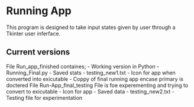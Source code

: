 # Running App 
This program is designed to take input states given by user through a Tkinter user inferface.


## Current versions
File Run_app_finished containes;
	- Working version in Python - Running_Final.py
	- Saved stats - testing_new1.txt
	- Icon for app when converted into exicutable
	- Coppy of final running app encase primary is doctered
File Run-App_final_testing 
	File is foe experementing and trying to convert to exicutable
	- Icon for app
	- Saved data - testing_new2.txt
	- Testing file for experimentation
	